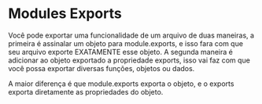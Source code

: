 # Modules Exports

Você pode exportar uma funcionalidade de um arquivo de duas maneiras, a primeira é assinalar um objeto para module.exports, e isso fara com que seu arquivo exporte EXATAMENTE esse objeto. 
A segunda maneira é adicionar ao objeto exportado a propriedade exports, isso vai faz com que você possa exportar diversas funções, objetos ou dados.

A maior diferença é que module.exports exporta o objeto, e o exports exporta diretamente as propriedades do objeto.
